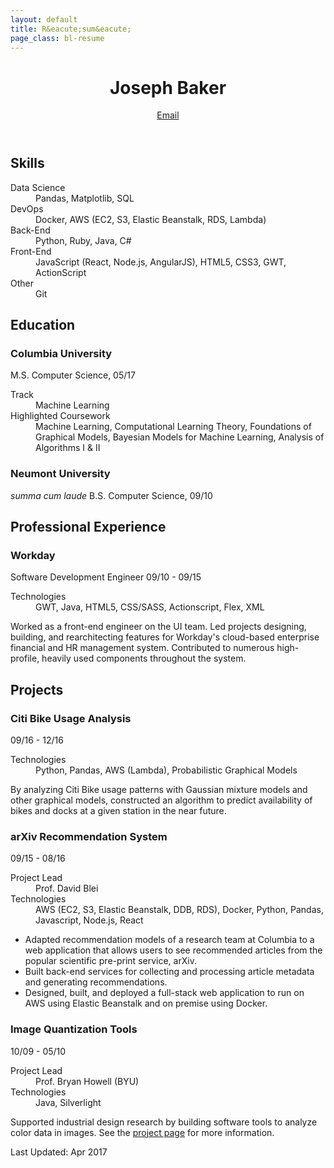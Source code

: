 ```yaml
---
layout: default
title: R&eacute;sum&eacute;
page_class: bl-resume
---
```


<header>
  <h1>Joseph Baker</h1>
  <a class="bl-email" href="/" data-email="MVvjjMGyA2bygrben99wGhJ9VSaY/bTEgenDoXsa8ZrCpwl7OBYYdpn8AnY=">Email</a>
</header>

<h2>Skills</h2>
<section>
<dl class="bl-skills">
	<dt>Data Science</dt>
	<dd>Pandas, Matplotlib, SQL</dd>
	<dt>DevOps</dt>
	<dd>Docker, AWS (EC2, S3, Elastic Beanstalk, RDS, Lambda)</dd>
	<dt>Back-End</dt>
	<dd>Python, Ruby, Java, C#</dd>
	<dt>Front-End</dt>
	<dd>JavaScript (React, Node.js, AngularJS), HTML5, CSS3, GWT, ActionScript</dd>
	<dt>Other</dt>
	<dd>Git</dd>
</dl>
</section>

<h2>Education</h2>
<section>
<h3>Columbia University</h3>
<span class="bl-info bl-info-degree">M.S. Computer Science, 05/17</span>
<dl>
  <dt>Track</dt>
  <dd>Machine Learning</dd>
  <dt>Highlighted Coursework</dt>
  <dd>Machine Learning, Computational Learning Theory, Foundations of Graphical Models, Bayesian Models for Machine Learning, Analysis of Algorithms I &amp; II</dd>
</dl>
<h3>Neumont University</h3>
<em>summa cum laude</em>
<span class="bl-info bl-info-degree">B.S. Computer Science, 09/10</span>
</section>

<h2>Professional Experience</h2>
<section>
<h3>Workday</h3>
<span>Software Development Engineer</span>
<span class="bl-info bl-info-job_date">09/10 - 09/15</span>
<dl>
  <dt>Technologies</dt>
  <dd>GWT, Java, HTML5, CSS/SASS, Actionscript, Flex, XML</dd>
</dl>
<p>Worked as a front-end engineer on the UI team. Led projects designing, building, and rearchitecting features for Workday&#x27;s cloud-based enterprise financial and HR management system. Contributed to numerous high-profile, heavily used components throughout the system.</p>
</section>

<h2>Projects</h2>
<section>
<h3>Citi Bike Usage Analysis</h3>
<span class="bl-info bl-info-job_date">09/16 - 12/16</span>
<dl>
  <dt>Technologies</dt>
  <dd>Python, Pandas, AWS (Lambda), Probabilistic Graphical Models</dd>
</dl>
<p>By analyzing Citi Bike usage patterns with Gaussian mixture models and other graphical models, constructed an algorithm to predict availability of bikes and docks at a given station in the near future.</p>
<h3>arXiv Recommendation System</h3>
<span class="bl-info bl-info-job_date">09/15 - 08/16</span>
<dl>
  <dt>Project Lead</dt>
  <dd>Prof. David Blei</dd>
  <dt>Technologies</dt>
  <dd>AWS (EC2, S3, Elastic Beanstalk, DDB, RDS), Docker, Python, Pandas, Javascript, Node.js, React</dd>
</dl>
  <ul>
      <li>Adapted recommendation models of a research team at Columbia to a web application that allows users to see recommended articles from the popular scientific pre-print service, arXiv.</li>
      <li>Built back-end services for collecting and processing article metadata and generating recommendations.</li>
      <li>Designed, built, and deployed a full-stack web application to run on AWS using Elastic Beanstalk and on premise using Docker.</li>
  </ul>

<h3>Image Quantization Tools</h3>
<span class="bl-info bl-info-job_date">10/09 - 05/10</span>
<dl>
  <dt>Project Lead</dt>
  <dd>Prof. Bryan Howell (BYU)</dd>
  <dt>Technologies</dt>
  <dd>Java, Silverlight</dd>
</dl>
<p>Supported industrial design research by building software tools to analyze color data in images. <span class="bl-web_only">See the <a href="/pages/projects/color_proportion.html">project page</a> for more information.</span></p>
</section>


<footer><date class="bl-info" pubdate="Apr 2017">Last Updated: Apr 2017</date></footer>
